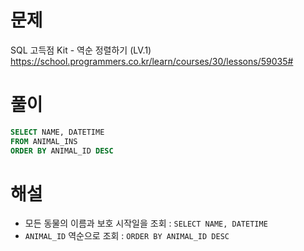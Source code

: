# 문제
SQL 고득점 Kit - 역순 정렬하기 (LV.1)
https://school.programmers.co.kr/learn/courses/30/lessons/59035#


# 풀이

```SQL
SELECT NAME, DATETIME
FROM ANIMAL_INS
ORDER BY ANIMAL_ID DESC
```


# 해설
* 모든 동물의 이름과 보호 시작일을 조회 : `SELECT NAME, DATETIME`
* `ANIMAL_ID` 역순으로 조회 : `ORDER BY ANIMAL_ID DESC`
